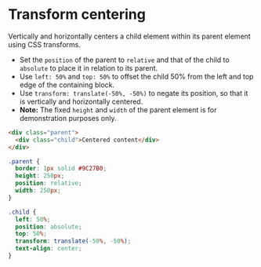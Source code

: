 # Transform centering

Vertically and horizontally centers a child element within its parent element using CSS transforms.

* Set the `position` of the parent to `relative` and that of the child to `absolute` to place it in relation to its parent.
* Use `left: 50%` and `top: 50%` to offset the child 50% from the left and top edge of the containing block.
* Use `transform: translate(-50%, -50%)` to negate its position, so that it is vertically and horizontally centered.
* **Note:** The fixed `height` and `width` of the parent element is for demonstration purposes only.

```html
<div class="parent">
  <div class="child">Centered content</div>
</div>
```

```css
.parent {
  border: 1px solid #9C27B0;
  height: 250px;
  position: relative;
  width: 250px;
}

.child {
  left: 50%;
  position: absolute;
  top: 50%;
  transform: translate(-50%, -50%);
  text-align: center;
}
```
